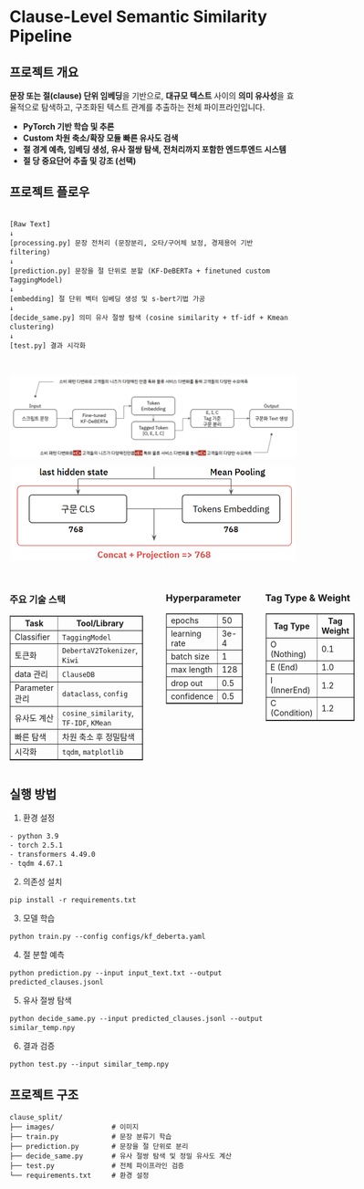 # Clause-Level Semantic Similarity Pipeline

## 프로젝트 개요
**문장 또는 절(clause) 단위 임베딩**을 기반으로, **대규모 텍스트** 사이의 **의미 유사성**을 효율적으로 탐색하고, 구조화된 텍스트 관계를 추출하는 전체 파이프라인입니다.  

- **PyTorch 기반 학습 및 추론**
- **Custom 차원 축소/확장 모듈 빠른 유사도 검색**
- **절 경계 예측, 임베딩 생성, 유사 절쌍 탐색, 전처리까지 포함한 엔드투엔드 시스템**
- **절 당 중요단어 추출 및 강조 (선택)**


## 프로젝트 플로우
```

[Raw Text]
↓
[processing.py] 문장 전처리 (문장분리, 오타/구어체 보정, 경제용어 기반 filtering)
↓
[prediction.py] 문장을 절 단위로 분할 (KF-DeBERTa + finetuned custom TaggingModel)
↓
[embedding] 절 단위 벡터 임베딩 생성 및 s-bert기법 가공
↓
[decide_same.py] 의미 유사 절쌍 탐색 (cosine similarity + tf-idf + Kmean clustering)
↓
[test.py] 결과 시각화
```
<br>

<p align="center">

![alt text](images/image-2.png)
</p>
<p align="center">
<img src="images/image-3.png" width="500"/> 
</p>

<br>
<div style="display: flex; gap: 40px; justify-content: space-between;">

  <!-- 기술 스택 표 -->
  <div>
    <h3>주요 기술 스택</h3>
    <table border="1" cellspacing="0" cellpadding="5">
      <tr><th>Task</th><th>Tool/Library</th></tr>
      <tr><td>Classifier</td><td><code>TaggingModel</code></td></tr>
      <tr><td>토큰화</td><td><code>DebertaV2Tokenizer</code>, <code>Kiwi</code></td></tr>
      <tr><td>data 관리</td><td><code>ClauseDB</code></td></tr>
      <tr><td>Parameter 관리</td><td><code>dataclass</code>, <code>config</code></td></tr>
      <tr><td>유사도 계산</td><td><code>cosine_similarity</code>, <code>TF-IDF</code>, <code>KMean</code></td></tr>
      <tr><td>빠른 탐색</td><td>차원 축소 후 정밀탐색</td></tr>
      <tr><td>시각화</td><td><code>tqdm</code>, <code>matplotlib</code></td></tr>
    </table>
  </div>

  <!-- 하이퍼파라미터 표 -->
  <div>
    <h3>Hyperparameter</h3>
    <table border="1" cellspacing="0" cellpadding="5">
      <tr><td>epochs</td><td>50</td></tr>
      <tr><td>learning rate</td><td>3e-4</td></tr>
      <tr><td>batch size</td><td>1</td></tr>
      <tr><td>max length</td><td>128</td></tr>
      <tr><td>drop out</td><td>0.5</td></tr>
      <tr><td>confidence</td><td>0.5</td></tr>
    </table>
  </div>

  <!-- 태그 타입/가중치 표 -->
  <div>
    <h3>Tag Type & Weight</h3>
    <table border="1" cellspacing="0" cellpadding="5">
      <tr><th>Tag Type</th><th>Tag Weight</th></tr>
      <tr><td>O (Nothing)</td><td>0.1</td></tr>
      <tr><td>E (End)</td><td>1.0</td></tr>
      <tr><td>I (InnerEnd)</td><td>1.2</td></tr>
      <tr><td>C (Condition)</td><td>1.2</td></tr>
    </table>
  </div>

</div>

## 실행 방법
1. 환경 설정
```
- python 3.9
- torch 2.5.1
- transformers 4.49.0
- tqdm 4.67.1
```

2. 의존성 설치
```
pip install -r requirements.txt
```

3. 모델 학습
```
python train.py --config configs/kf_deberta.yaml
```

4. 절 분할 예측
```
python prediction.py --input input_text.txt --output predicted_clauses.jsonl
```

5. 유사 절쌍 탐색
```
python decide_same.py --input predicted_clauses.jsonl --output similar_temp.npy
```

6. 결과 검증
```
python test.py --input similar_temp.npy
```

## 프로젝트 구조
```
clause_split/
├── images/              # 이미지
├── train.py             # 문장 분류기 학습
├── prediction.py        # 문장을 절 단위로 분리
├── decide_same.py       # 유사 절쌍 탐색 및 정밀 유사도 계산
├── test.py              # 전체 파이프라인 검증
└── requirements.txt     # 환경 설정
```
